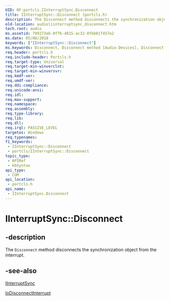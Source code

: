 ```yaml
---
UID: NF:portcls.IInterruptSync.Disconnect
title: IInterruptSync::Disconnect (portcls.h)
description: The Disconnect method disconnects the synchronization object from the interrupt.
old-location: audio\iinterruptsync_disconnect.htm
tech.root: audio
ms.assetid: 799273eb-0ff6-4815-ac32-8fbb01f457e2
ms.date: 05/08/2018
keywords: ["IInterruptSync::Disconnect"]
ms.keywords: Disconnect, Disconnect method [Audio Devices], Disconnect method [Audio Devices],IInterruptSync interface, IInterruptSync interface [Audio Devices],Disconnect method, IInterruptSync.Disconnect, IInterruptSync::Disconnect, audio.iinterruptsync_disconnect, audmp-routines_f25f0c99-96e2-4f1b-9930-e736a6394759.xml, portcls/IInterruptSync::Disconnect
req.header: portcls.h
req.include-header: Portcls.h
req.target-type: Universal
req.target-min-winverclnt: 
req.target-min-winversvr: 
req.kmdf-ver: 
req.umdf-ver: 
req.ddi-compliance: 
req.unicode-ansi: 
req.idl: 
req.max-support: 
req.namespace: 
req.assembly: 
req.type-library: 
req.lib: 
req.dll: 
req.irql: PASSIVE_LEVEL
targetos: Windows
req.typenames: 
f1_keywords:
 - IInterruptSync::Disconnect
 - portcls/IInterruptSync::Disconnect
topic_type:
 - APIRef
 - kbSyntax
api_type:
 - COM
api_location:
 - portcls.h
api_name:
 - IInterruptSync.Disconnect
---
```


# IInterruptSync::Disconnect


## -description

The <code>Disconnect</code> method disconnects the synchronization object from the interrupt.

## -see-also

<a href="/windows-hardware/drivers/ddi/portcls/nn-portcls-iinterruptsync">IInterruptSync</a>



<a href="/windows-hardware/drivers/ddi/wdm/nf-wdm-iodisconnectinterrupt">IoDisconnectInterrupt</a>